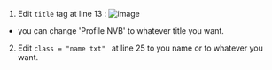 1. Edit `title` tag at line 13 :
  ![image](https://user-images.githubusercontent.com/95974734/221518599-ebb97a5c-9534-40e9-948a-37fa81cb280a.png)
 - you can change 'Profile NVB' to whatever title you want.
2. Edit `class = "name txt" ` at line 25 to you name or to whatever you want.

